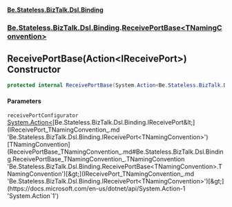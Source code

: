#### [Be.Stateless.BizTalk.Dsl.Binding](README.md 'README')
### [Be.Stateless.BizTalk.Dsl.Binding](Be.Stateless.BizTalk.Dsl.Binding.md 'Be.Stateless.BizTalk.Dsl.Binding').[ReceivePortBase&lt;TNamingConvention&gt;](ReceivePortBase_TNamingConvention_.md 'Be.Stateless.BizTalk.Dsl.Binding.ReceivePortBase<TNamingConvention>')

## ReceivePortBase(Action<IReceivePort<TNamingConvention>>) Constructor

```csharp
protected internal ReceivePortBase(System.Action<Be.Stateless.BizTalk.Dsl.Binding.IReceivePort<TNamingConvention>> receivePortConfigurator);
```
#### Parameters

<a name='Be.Stateless.BizTalk.Dsl.Binding.ReceivePortBase_TNamingConvention_.ReceivePortBase(System.Action_Be.Stateless.BizTalk.Dsl.Binding.IReceivePort_TNamingConvention__).receivePortConfigurator'></a>

`receivePortConfigurator` [System.Action&lt;](https://docs.microsoft.com/en-us/dotnet/api/System.Action-1 'System.Action`1')[Be.Stateless.BizTalk.Dsl.Binding.IReceivePort&lt;](IReceivePort_TNamingConvention_.md 'Be.Stateless.BizTalk.Dsl.Binding.IReceivePort<TNamingConvention>')[TNamingConvention](ReceivePortBase_TNamingConvention_.md#Be.Stateless.BizTalk.Dsl.Binding.ReceivePortBase_TNamingConvention_.TNamingConvention 'Be.Stateless.BizTalk.Dsl.Binding.ReceivePortBase<TNamingConvention>.TNamingConvention')[&gt;](IReceivePort_TNamingConvention_.md 'Be.Stateless.BizTalk.Dsl.Binding.IReceivePort<TNamingConvention>')[&gt;](https://docs.microsoft.com/en-us/dotnet/api/System.Action-1 'System.Action`1')